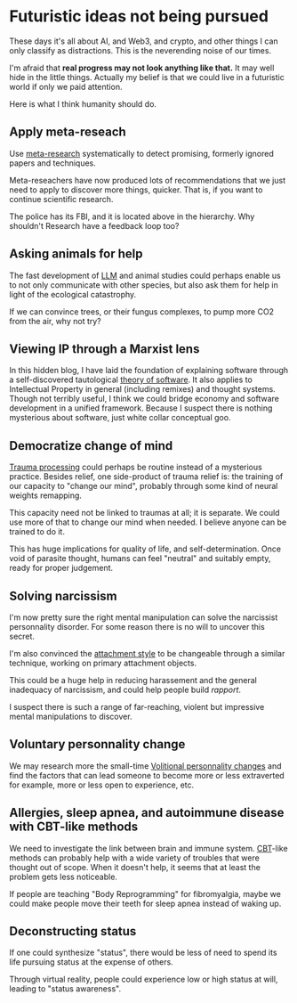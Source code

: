 # Futuristic ideas not being pursued

These days it's all about AI, and Web3, and crypto, and other things I can only classify as distractions. This is the neverending noise of our times.

I'm afraid that **real progress may not look anything like that.** It may well hide in the little things. Actually my belief is that we could live in a futuristic world if only we paid attention.

Here is what I think humanity should do.

## Apply meta-reseach

Use [meta-research](https://en.wikipedia.org/wiki/Metascience) systematically to detect promising, formerly ignored papers and techniques. 

Meta-reseachers have now produced lots of recommendations that we just need to apply to discover more things, quicker. That is, if you want to continue scientific research.

The police has its FBI, and it is located above in the hierarchy. Why shouldn't Research have a feedback loop too?


## Asking animals for help

The fast development of [LLM](https://en.wikipedia.org/wiki/Large_language_model) and animal studies could perhaps enable us to not only communicate with other species, but also ask them for help in light of the ecological catastrophy.

If we can convince trees, or their fungus complexes, to pump more CO2 from the air, why not try?


## Viewing IP through a Marxist lens

In this hidden blog, I have laid the foundation of explaining software through a self-discovered tautological [theory of software](#Attention-Time-Money-(ATM)). It also applies to Intellectual Property in general (including remixes) and thought systems. Though not terribly useful, I think we could bridge economy and software development in a unified framework. Because I suspect there is nothing mysterious about software, just white collar conceptual goo.


## Democratize change of mind

[Trauma processing](#DIY-Processing-Traumas) could perhaps be routine instead of a mysterious practice. Besides relief, one side-product of trauma relief is: the training of our capacity to "change our mind", probably through some kind of neural weights remapping.

This capacity need not be linked to traumas at all; it is separate. We could use more of that to change our mind when needed. I believe anyone can be trained to do it.

This has huge implications for quality of life, and self-determination. Once void of parasite thought, humans can feel "neutral" and suitably empty, ready for proper judgement.


## Solving narcissism

I'm now pretty sure the right mental manipulation can solve the narcissist personnality disorder. For some reason there is no will to uncover this secret.

I'm also convinced the [attachment style](https://en.wikipedia.org/wiki/Attachment_theory) to be changeable through a similar technique, working on primary attachment objects.

This could be a huge help in reducing harassement and the general inadequacy of narcissism, and could help people build _rapport_.

I suspect there is such a range of far-reaching, violent but impressive mental manipulations to discover.


## Voluntary personnality change

We may research more the small-time [Volitional personnality changes](https://www.sciencedirect.com/science/article/abs/pii/B9780128046746000338) and find the factors that can lead someone to become more or less extraverted for example, more or less open to experience, etc.


## Allergies, sleep apnea, and autoimmune disease with CBT-like methods

We need to investigate the link between brain and immune system. [CBT](https://en.wikipedia.org/wiki/CBT)-like methods can probably help with a wide variety of troubles that were thought out of scope. When it doesn't help, it seems that at least the problem gets less noticeable.

If people are teaching "Body Reprogramming" for fibromyalgia, maybe we could make people move their teeth for sleep apnea instead of waking up.


## Deconstructing status

If one could synthesize "status", there would be less of need to spend its life pursuing status at the expense of others.

Through virtual reality, people could experience low or high status at will, leading to "status awareness".
